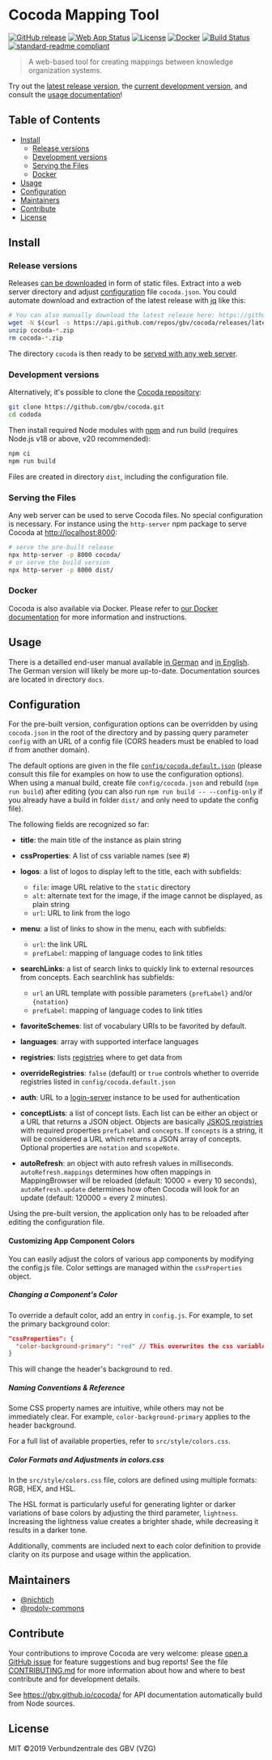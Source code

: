 # Cocoda Mapping Tool

[![GitHub release](https://img.shields.io/github/release/gbv/cocoda.svg)](https://github.com/gbv/cocoda/releases/latest)
[![Web App Status](https://coli-conc-status.fly.dev/api/badge/8/status)](https://coli-conc.gbv.de/cocoda/app/)
[![License](https://img.shields.io/github/license/gbv/cocoda.svg)](https://github.com/gbv/cocoda/blob/master/LICENSE)
[![Docker](https://img.shields.io/badge/Docker-ghcr.io%2Fgbv%2Fcocoda-informational)](https://github.com/gbv/cocoda/blob/dev/docker/README.md)
[![Build Status](https://github.com/gbv/cocoda/actions/workflows/build.yml/badge.svg)](https://github.com/gbv/cocoda/actions/workflows/build.yml)
[![standard-readme compliant](https://img.shields.io/badge/readme%20style-standard-brightgreen.svg)](https://github.com/RichardLitt/standard-readme)

> A web-based tool for creating mappings between knowledge organization systems.

Try out the [latest release version](https://coli-conc.gbv.de/cocoda/app/), the [current development version](https://coli-conc.gbv.de/cocoda/dev/), and consult the [usage documentation](#usage)!

## Table of Contents

- [Install](#install)
  - [Release versions](#release-versions)
  - [Development versions](#development-versions)
  - [Serving the Files](#serving-the-files)
  - [Docker](#docker)
- [Usage](#usage)
- [Configuration](#configuration)
- [Maintainers](#maintainers)
- [Contribute](#contribute)
- [License](#license)

## Install

### Release versions

Releases [can be downloaded](https://github.com/gbv/cocoda/releases) in form of static files. Extract into a web server directory and adjust [configuration](#configuration) file `cocoda.json`. You could automate download and extraction of the latest release with [jq](https://stedolan.github.io/jq/) like this:

```bash
# You can also manually download the latest release here: https://github.com/gbv/cocoda/releases/latest
wget -N $(curl -s https://api.github.com/repos/gbv/cocoda/releases/latest | jq -r '.assets[].browser_download_url')
unzip cocoda-*.zip
rm cocoda-*.zip
```

The directory `cocoda` is then ready to be [served with any web server](#serving-the-files).

### Development versions

Alternatively, it's possible to clone the [Cocoda repository](https://github.com/gbv/cocoda):

```bash
git clone https://github.com/gbv/cocoda.git
cd cododa
```

Then install required Node modules with [npm](https://www.npmjs.com/get-npm) and run build (requires Node.js v18 or above, v20 recommended):

```bash
npm ci
npm run build
```

Files are created in directory `dist`, including the configuration file.

### Serving the Files

Any web server can be used to serve Cocoda files. No special configuration is necessary. For instance using the `http-server` npm package to serve Cocoda at <http://localhost:8000>:

```bash
# serve the pre-built release
npx http-server -p 8000 cocoda/
# or serve the build version
npx http-server -p 8000 dist/
```

### Docker

Cocoda is also available via Docker. Please refer to [our Docker documentation](https://github.com/gbv/cocoda/blob/dev/docker/README.md) for more information and instructions.

## Usage

There is a detailled end-user manual available [in German](https://gbv.github.io/cocoda/dev/user-manual-de.html) and [in English](https://gbv.github.io/cocoda/dev/user-manual-en.html). The German version will likely be more up-to-date. Documentation sources are located in directory `docs`.

## Configuration

For the pre-built version, configuration options can be overridden by using `cocoda.json` in the root of the directory and by passing query parameter `config` with an URL of a config file (CORS headers must be enabled to load if from another domain). 

The default options are given in the file [`config/cocoda.default.json`](https://github.com/gbv/cocoda/blob/dev/config/cocoda.default.json) (please consult this file for examples on how to use the configuration options). When using a manual build, create file `config/cocoda.json` and rebuild (`npm run build`) after editing (you can also run `npm run build -- --config-only` if you already have a build in folder `dist/` and only need to update the config file).

The following fields are recognized so far:

* **title**: the main title of the instance as plain string

* **cssProperties**: A list of css variable names (see #)

* **logos**: a list of logos to display left to the title, each with subfields:
  * `file`: image URL relative to the `static` directory
  * `alt`: alternate text for the image, if the image cannot be displayed, as plain string
  * `url`: URL to link from the logo

* **menu**: a list of links to show in the menu, each with subfields:
  * `url`: the link URL
  * `prefLabel`: mapping of language codes to link titles

* **searchLinks**: a list of search links to quickly link to external resources from concepts. Each searchlink has subfields:
  * `url` an URL template with possible parameters `{prefLabel}` and/or `{notation}`
  * `prefLabel`: mapping of language codes to link titles

* **favoriteSchemes**: list of vocabulary URIs to be favorited by default.

* **languages**: array with supported interface languages

* **registries**: lists [registries](#registries) where to get data from

* **overrideRegistries**: `false` (default) or `true`
  controls whether to override registries listed in `config/cocoda.default.json`

* **auth**: URL to a [login-server](https://github.com/gbv/login-server) instance to be used for authentication

* **conceptLists**: a list of concept lists. Each list can be either an object or a URL that returns a JSON object. Objects are basically [JSKOS registries](http://gbv.github.io/jskos/jskos.html#registries) with required properties `prefLabel` and `concepts`. If `concepts` is a string, it will be considered a URL which returns a JSON array of concepts. Optional properties are `notation` and `scopeNote`.

* **autoRefresh**: an object with auto refresh values in milliseconds. `autoRefresh.mappings` determines how often mappings in MappingBrowser will be reloaded (default: 10000 = every 10 seconds), `autoRefresh.update` determines how often Cocoda will look for an update (default: 120000 = every 2 minutes).

Using the pre-built version, the application only has to be reloaded after editing the configuration file.


#### Customizing App Component Colors
You can easily adjust the colors of various app components by modifying the config.js file. Color settings are managed within the `cssProperties` object.

##### Changing a Component's Color
To override a default color, add an entry in `config.js`. For example, to set the primary background color:

```json
"cssProperties": {
  "color-background-primary": "red" // This overwrites the css variable --color-background-primary defined in colors.css
}
```
This will change the header's background to red.

##### Naming Conventions & Reference

Some CSS property names are intuitive, while others may not be immediately clear. For example, `color-background-primary` applies to the header background.

For a full list of available properties, refer to `src/style/colors.css`. 

##### Color Formats and Adjustments in colors.css
In the `src/style/colors.css` file, colors are defined using multiple formats: RGB, HEX, and HSL.

The HSL format is particularly useful for generating lighter or darker variations of base colors by adjusting the third parameter, `lightness`. Increasing the lightness value creates a brighter shade, while decreasing it results in a darker tone.

Additionally, comments are included next to each color definition to provide clarity on its purpose and usage within the application.

## Maintainers

- [@nichtich](https://github.com/nichtich)
- [@rodolv-commons](https://github.com/rodolv-commons)

## Contribute

Your contributions to improve Cocoda are very welcome: please [open a GitHub issue](https://github.com/gbv/cocoda/issues/new) for feature suggestions and bug reports! See the file [CONTRIBUTING.md](CONTRIBUTING.md) for more information about how and where to best contribute and for development details.

See <https://gbv.github.io/cocoda/> for API documentation automatically build from Node sources.

## License

MIT ©2019 Verbundzentrale des GBV (VZG)
